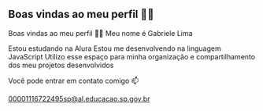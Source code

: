 ## Boas vindas ao meu perfil 💙💙



Boas vindas ao meu perfil 💙💙
Meu nome é Gabriele Lima

Estou estudando na Alura
Estou me desenvolvendo na linguagem JavaScript
Utilizo esse espaço para minha organização e compartilhamento dos meu projetos desenvolvidos

Você pode entrar em contato comigo 📫

00001116722495sp@al.educacao.sp.gov.br




